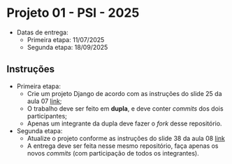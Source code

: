 # Projeto 01 - PSI - 2025

- Datas de entrega:
  - Primeira etapa: 11/07/2025
  - Segunda etapa: 18/09/2025

## Instruções
- Primeira etapa:
  - Crie um projeto Django de acordo com as instruções do slide 25 da aula 07 [link](https://dvcirilo-ifrn.github.io/psi/slides/aula07.html#25);
  - O trabalho deve ser feito em **dupla**, e deve conter *commits* dos dois participantes;
  - Apenas um integrante da dupla deve fazer o *fork* desse repositório.
- Segunda etapa:
  - Atualize o projeto conforme as instruções do slide 38 da aula 08 [link](https://dvcirilo-ifrn.github.io/psi/slides/aula08.html#38)
  - A entrega deve ser feita nesse mesmo repositório, faça apenas os novos *commits* (com participação de todos os integrantes).
